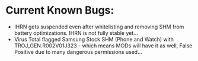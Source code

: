 # Current Known Bugs:
 * IHRN gets suspended even after whitelisting and removing SHM from battery optimizations. IHRN is not fully stable yet...
 * Virus Total flagged Samsung Stock SHM (Phone and Watch) with TROJ_GEN.R002V01J323 - which means MODs will have it as well, False Positive due to many dangerous permissions used...
